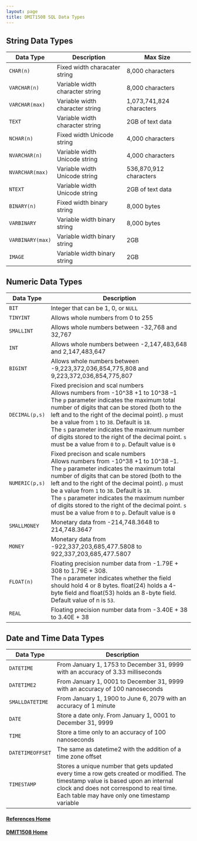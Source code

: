 ```yaml
---
layout: page
title: DMIT1508 SQL Data Types
---
```

## String Data Types

Data Type | Description | Max Size
----------|-------------|---------
`CHAR(n)` | Fixed width characater string | 8,000 characters
`VARCHAR(n)` | Variable width character string | 8,000 characters
`VARCHAR(max)` | Variable width character string | 1,073,741,824 characters
`TEXT` | Variable width character string | 2GB of text data
`NCHAR(n)` | Fixed width Unicode string | 4,000 characters
`NVARCHAR(n)` | Variable width Unicode string | 4,000 characters
`NVARCHAR(max)` | Variable width Unicode string | 536,870,912 characters
`NTEXT` | Variable width Unicode string | 2GB of text data
`BINARY(n)` | Fixed width binary string | 8,000 bytes
`VARBINARY` | Variable width binary string | 8,000 bytes
`VARBINARY(max)` | Variable width binary string | 2GB
`IMAGE` | Variable width binary string | 2GB

## Numeric Data Types

Data Type | Description 
----------|------------
`BIT` | Integer that can be 1, 0, or `NULL`
`TINYINT` | Allows whole numbers from 0 to 255
`SMALLINT` | Allows whole numbers between -32,768 and 32,767
`INT` | Allows whole numbers between -2,147,483,648 and 2,147,483,647
`BIGINT` | Allows whole numbers between -9,223,372,036,854,775,808 and 9,223,372,036,854,775,807
`DECIMAL(p,s)` | Fixed precision and scal numbers<br>Allows numbers from -10^38 +1 to 10^38 –1<br>The `p` parameter indicates the maximum total number of digits that can be stored (both to the left and to the right of the decimal point). `p` must be a value from `1` to `38`. Default is `18`.<br>The `s` parameter indicates the maximum number of digits stored to the right of the decimal point. `s` must be a value from `0` to `p`. Default value is `0`
`NUMERIC(p,s)` | Fixed precison and scale numbers<br>Allows numbers from -10^38 +1 to 10^38 –1.<br>The `p` parameter indicates the maximum total number of digits that can be stored (both to the left and to the right of the decimal point). `p` must be a value from `1` to `38`. Default is `18`.<br>The `s` parameter indicates the maximum number of digits stored to the right of the decimal point. `s` must be a value from `0` to `p`. Default value is `0`
`SMALLMONEY` | Monetary data from -214,748.3648 to 214,748.3647
`MONEY` | Monetary data from -922,337,203,685,477.5808 to 922,337,203,685,477.5807
`FLOAT(n)` | Floating precision number data from -1.79E + 308 to 1.79E + 308.<br>The `n` parameter indicates whether the field should hold 4 or 8 bytes. float(24) holds a 4-byte field and float(53) holds an 8-byte field. Default value of n is `53`.
`REAL` | Floating precision number data from -3.40E + 38 to 3.40E + 38

## Date and Time Data Types

Data Type | Description 
----------|------------
`DATETIME` | From January 1, 1753 to December 31, 9999 with an accuracy of 3.33 milliseconds
`DATETIME2` | From January 1, 0001 to December 31, 9999 with an accuracy of 100 nanoseconds
`SMALLDATETIME` | From January 1, 1900 to June 6, 2079 with an accuracy of 1 minute
`DATE` | Store a date only. From January 1, 0001 to December 31, 9999
`TIME` | Store a time only to an accuracy of 100 nanoseconds
`DATETIMEOFFSET` | The same as datetime2 with the addition of a time zone offset
`TIMESTAMP` | Stores a unique number that gets updated every time a row gets created or modified. The timestamp value is based upon an internal clock and does not correspond to real time. Each table may have only one timestamp variable

#### [References Home](index.md)
#### [DMIT1508 Home](../)